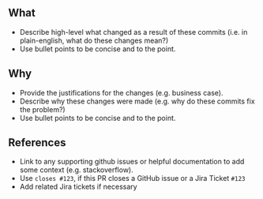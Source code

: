 ## What

- Describe high-level what changed as a result of these commits (i.e. in
  plain-english, what do these changes mean?)
- Use bullet points to be concise and to the point.

## Why

- Provide the justifications for the changes (e.g. business case).
- Describe why these changes were made (e.g. why do these commits fix the
  problem?)
- Use bullet points to be concise and to the point.

## References

- Link to any supporting github issues or helpful documentation to add some
  context (e.g. stackoverflow).
- Use `closes #123`, if this PR closes a GitHub issue or a Jira Ticket `#123`
- Add related Jira tickets if necessary
